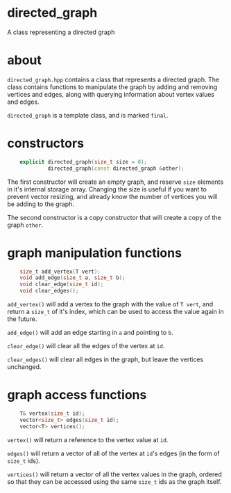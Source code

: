 # directed_graph
A class representing a directed graph

# about

`directed_graph.hpp` contains a class that represents a directed graph.
The class contains functions to manipulate the graph by adding and removing
vertices and edges, along with querying information about vertex values
and edges.

`directed_graph` is a template class, and is marked `final`.

# constructors

```C++
    explicit directed_graph(size_t size = 0);
             directed_graph(const directed_graph &other);
```

The first constructor will create an empty graph, and reserve `size`
elements in it's internal storage array. Changing the size is useful if
you want to prevent vector resizing, and already know the number of
vertices you will be adding to the graph.

The second constructor is a copy constructor that will create a copy
of the graph `other`.

# graph manipulation functions

```C++
    size_t add_vertex(T vert);
    void add_edge(size_t a, size_t b);
    void clear_edge(size_t id);
    void clear_edges();
```

`add_vertex()` will add a vertex to the graph with the value of `T vert`,
and return a `size_t` of it's index, which can be used to access the value
again in the future.

`add_edge()` will add an edge starting in `a` and pointing to `b`.

`clear_edge()` will clear all the edges of the vertex at `id`.

`clear_edges()` will clear all edges in the graph, but leave the vertices
unchanged.

# graph access functions

```C++
    T& vertex(size_t id);
    vector<size_t> edges(size_t id);
    vector<T> vertices();
```

`vertex()` will return a reference to the vertex value at `id`.

`edges()` will return a vector of all of the vertex at `id`'s edges
(in the form of `size_t` ids).

`vertices()` will return a vector of all the vertex values in the graph,
ordered so that they can be accessed using the same `size_t` ids as the
graph itself.
